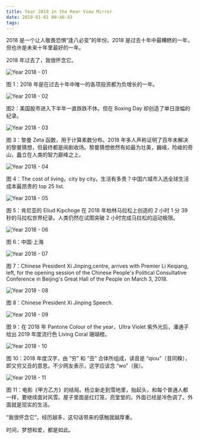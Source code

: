 ```yaml
---
title: Year 2018 in the Rear View Mirror
date: 2019-01-01 00:46:43
tags:
---
```


2018 是一个让人敬畏恐惧“逢八必变”的年份。2018 是过去十年中最糟糕的一年，但也许是未来十年里最好的一年。

2018 年过去了，我很怀念它。

![Year 2018 - 01](/img/Year%202018%20-%2001.jpg "Year 2018 - 01")

图 1：2018 年是在过去十年中唯一的各项投资都为负增长的一年。

![Year 2018 - 02](/img/Year%202018%20-%2002.jpg "Year 2018 - 02")

图2：美国股市进入下半年一直跌跌不休。但在 Boxing Day 却创造了单日涨幅的纪录。

![Year 2018 - 03](/img/Year%202018%20-%2003.jpg "Year 2018 - 03")

图 3：黎曼 Zeta 函数，用于计算素数分布。2018 年多人声称证明了百年未解决的黎曼猜想，但最终都是闹剧收场。黎曼猜想依然有如最为壮美，巍峨，险峻的奇山，矗立在人类的智力巅峰之上。

![Year 2018 - 04](/img/Year%202018%20-%2004.jpg "Year 2018 - 04")

图 4：The cost of living，city by city。生活有多贵？中国六城市入选全球生活成本最昂贵的 top 25 list.

![Year 2018 - 05](/img/Year%202018%20-%2005.jpg "Year 2018 - 05")

图 5：肯尼亚的 Eliud Kipchoge 在 2018 年柏林马拉松上创造的 2 小时 1 分 39 秒的马拉松世界纪录。人类仍然在试图突破 2 小时完成马拉松的运动极限。

![Year 2018 - 06](/img/Year%202018%20-%2006.jpg "Year 2018 - 06")

图 6：中国·上海

![Year 2018 - 07](/img/Year%202018%20-%2007.jpg "Year 2018 - 07")

图 7：Chinese President Xi Jinping,centre, arrives with Premier Li Keqiang, left, for the opening session of the Chinese People's Political Consultative Conference in Beijing's Great Hall of the People on March 3, 2018.

![Year 2018 - 08](/img/Year%202018%20-%2008.jpg "Year 2018 - 08")

图 8：Chinese President Xi Jinping Speech.

![Year 2018 - 09](/img/Year%202018%20-%2009.jpg "Year 2018 - 09")

图 9：在 2018 年 Pantone Colour of the year，Ultra Violet 紫外光后，潘通子给出 2019 年度流行色 Living Coral  珊瑚橙。

![Year 2018 - 10](/img/Year%202018%20-%2010.jpg "Year 2018 - 10")

图 10：2018 年度汉字，由 “穷” 和 “丑” 合体所组成，读音是 “qiou”（音同糗），即又穷又丑的意思。不少网友表示，这字应该念 “wo”（我）。

![Year 2018 - 11](/img/Year%202018%20-%2011.jpg "Year 2018 - 11")

图 11：电影《甲方乙方》的结局。杨立新走到雪地里，抬起头，和每个普通人都一样，要继续面对风雪。屋子里面是红灯笼，亮堂堂的。外面已经是冷色调了。外面就是现实的生活。

“我很怀念它”，经历越多，这句话带来的感触就越厚重。

时间，梦想和爱，都是如此。